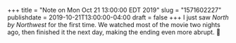 +++
title = "Note on Mon Oct 21 13:00:00 EDT 2019"
slug = "1571602227"
publishdate = 2019-10-21T13:00:00-04:00
draft = false
+++
I just saw _North by Northwest_ for the first time. We watched most of the movie two nights ago, then finished it the next day, making the ending even more abrupt. 🍿

